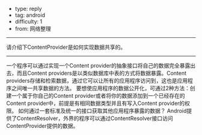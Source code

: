 - type: reply
- tag: android
- difficulty:  1
- from: 网络整理

--------

请介绍下ContentProvider是如何实现数据共享的。

---------

一个程序可以通过实现一个Content provider的抽象接口将自己的数据完全暴露出去，而且Content providers是以类似数据库中表的方式将数据暴露。Content providers存储和检索数据，通过它可以让所有的应用程序访问到，这也是应用程序之间唯一共享数据的方法。
要想使应用程序的数据公开化，可通过2种方法：创建一个属于你自己的Content provider或者将你的数据添加到一个已经存在的Content provider中，前提是有相同数据类型并且有写入Content provider的权限。
如何通过一套标准及统一的接口获取其他应用程序暴露的数据？
Android提供了ContentResolver，外界的程序可以通过ContentResolver接口访问ContentProvider提供的数据。

